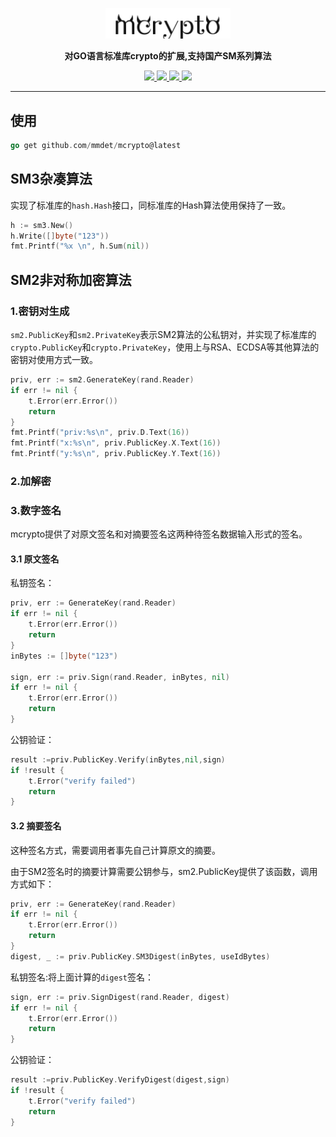 <p align="center">
	<a href=""><img src="logo.png" width="200px"></a>
</p>
<p align="center">
	<strong>对GO语言标准库crypto的扩展,支持国产SM系列算法</strong>
</p>

<p align="center">
  <a target="_blank" href="">
		<img src="https://img.shields.io/badge/release-v1.0.1-blue.svg" />
	</a>
	<a target="_blank" href="https://www.oracle.com/java/technologies/javase/javase-jdk8-downloads.html">
		<img src="https://img.shields.io/badge/Go-1.18+-green.svg" />
	</a>
	<a target="_blank" href="">
		<img src="https://img.shields.io/badge/build-passing-green.svg" />
	</a>
	<a href="https://www.apache.org/licenses/LICENSE-2.0">
		<img src="https://img.shields.io/badge/License-Apache--2.0-red.svg"/>
	</a>
</p>



-------------------------------------------------------------------------------
## 使用
```go
go get github.com/mmdet/mcrypto@latest
```

## SM3杂凑算法
实现了标准库的`hash.Hash`接口，同标准库的Hash算法使用保持了一致。
```go
h := sm3.New()
h.Write([]byte("123"))
fmt.Printf("%x \n", h.Sum(nil))
```
## SM2非对称加密算法
### 1.密钥对生成
`sm2.PublicKey`和`sm2.PrivateKey`表示SM2算法的公私钥对，并实现了标准库的`crypto.PublicKey`和`crypto.PrivateKey`，使用上与RSA、ECDSA等其他算法的密钥对使用方式一致。
```go
priv, err := sm2.GenerateKey(rand.Reader)
if err != nil {
	t.Error(err.Error())
	return
}
fmt.Printf("priv:%s\n", priv.D.Text(16))
fmt.Printf("x:%s\n", priv.PublicKey.X.Text(16))
fmt.Printf("y:%s\n", priv.PublicKey.Y.Text(16))
```
### 2.加解密

### 3.数字签名
mcrypto提供了对原文签名和对摘要签名这两种待签名数据输入形式的签名。
#### 3.1 原文签名
私钥签名：
```go
priv, err := GenerateKey(rand.Reader)
if err != nil {
    t.Error(err.Error())
    return
}
inBytes := []byte("123")

sign, err := priv.Sign(rand.Reader, inBytes, nil)
if err != nil {
    t.Error(err.Error())
    return
}
```
公钥验证：
```go
result :=priv.PublicKey.Verify(inBytes,nil,sign)
if !result {
    t.Error("verify failed")
    return
}
```
#### 3.2 摘要签名
这种签名方式，需要调用者事先自己计算原文的摘要。

由于SM2签名时的摘要计算需要公钥参与，sm2.PublicKey提供了该函数，调用方式如下：
```go
priv, err := GenerateKey(rand.Reader)
if err != nil {
    t.Error(err.Error())
    return
}
digest, _ := priv.PublicKey.SM3Digest(inBytes, useIdBytes)
```
私钥签名:将上面计算的`digest`签名：
```go
sign, err := priv.SignDigest(rand.Reader, digest)
if err != nil {
    t.Error(err.Error())
    return
}
```
公钥验证：
```go
result :=priv.PublicKey.VerifyDigest(digest,sign)
if !result {
    t.Error("verify failed")
    return
}
```